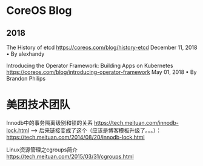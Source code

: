 
# CoreOS Blog

## 2018

The History of etcd https://coreos.com/blog/history-etcd December 11, 2018 • By alexhandy

Introducing the Operator Framework: Building Apps on Kubernetes https://coreos.com/blog/introducing-operator-framework May 01, 2018 • By Brandon Philips

# 美团技术团队

Innodb中的事务隔离级别和锁的关系 https://tech.meituan.com/innodb-lock.html --> 后来链接变成了这个（应该是博客模板升级了。。。）：https://tech.meituan.com/2014/08/20/innodb-lock.html

Linux资源管理之cgroups简介 https://tech.meituan.com/2015/03/31/cgroups.html

